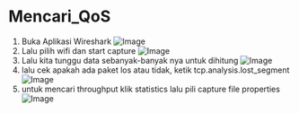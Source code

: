 # Mencari_QoS

1. Buka Aplikasi Wireshark 
![Image](https://github.com/user-attachments/assets/8e8bf7e7-4930-4bf3-b729-fa4d4b96ad25)
2. Lalu pilih wifi dan start capture
![Image](https://github.com/user-attachments/assets/7108d932-2e56-4dc3-b4d2-bc7d7dfde616)
3. Lalu kita tunggu data sebanyak-banyak nya untuk dihitung
![Image](https://github.com/user-attachments/assets/451af292-8940-4d5b-87c6-deddcc847691)
4. lalu cek apakah ada paket los atau tidak, ketik tcp.analysis.lost_segment
![Image](https://github.com/user-attachments/assets/68e9d67c-4731-4212-b507-1a953cc0a2f5)
5. untuk mencari throughput klik statistics lalu pili capture file properties
![Image](https://github.com/user-attachments/assets/8eafca18-f72a-4cd9-a3ae-a1500fecb7c2)
